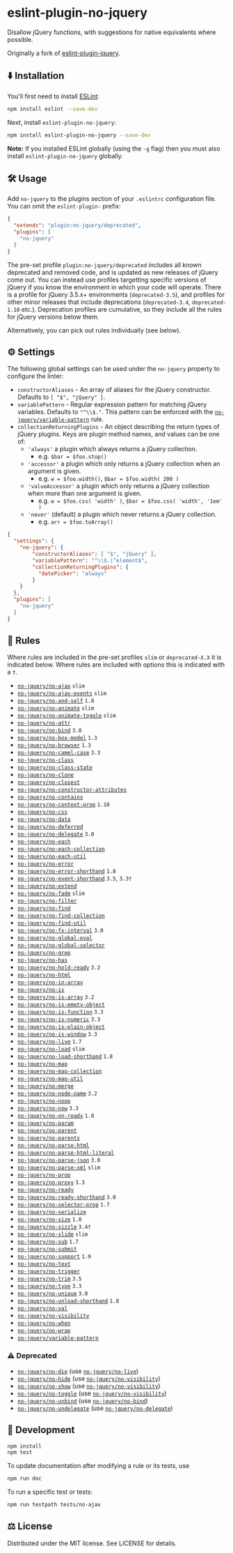 <!-- This file is built by build-readme.js. Do not edit it directly; edit README.md.template instead. -->
# eslint-plugin-no-jquery

Disallow jQuery functions, with suggestions for native equivalents where possible.

Originally a fork of [eslint-plugin-jquery](https://github.com/dgraham/eslint-plugin-jquery/).

## ⬇️ Installation

You'll first need to install [ESLint](http://eslint.org):

```sh
npm install eslint --save-dev
```

Next, install `eslint-plugin-no-jquery`:

```sh
npm install eslint-plugin-no-jquery --save-dev
```

**Note:** If you installed ESLint globally (using the `-g` flag) then you must also install `eslint-plugin-no-jquery` globally.

## 🛠️ Usage

Add `no-jquery` to the plugins section of your `.eslintrc` configuration file. You can omit the `eslint-plugin-` prefix:

```json
{
  "extends": "plugin:no-jquery/deprecated",
  "plugins": [
    "no-jquery"
  ]
}
```

The pre-set profile `plugin:no-jquery/deprecated` includes all known deprecated and removed code, and is updated as new releases of jQuery come out. You can instead use profiles targetting specific versions of jQuery if you know the environment in which your code will operate. There is a profile for jQuery 3.5.x+ environments (`deprecated-3.5`), and profiles for other minor releases that include deprecations (`deprecated-3.4`, `deprecated-1.10` etc.). Deprecation profiles are cumulative, so they include all the rules for jQuery versions below them.

Alternatively, you can pick out rules individually (see below).

## ⚙️ Settings

The following global settings can be used under the `no-jquery` property to configure the linter:

* `constructorAliases` - An array of aliases for the jQuery constructor. Defaults to `[ "$", "jQuery" ]`.
* `variablePattern` - Regular expression pattern for matching jQuery variables. Defaults to `"^\\$."`. This pattern can be enforced with the [`no-jquery/variable-pattern`](docs/variable-pattern.md) rule.
* `collectionReturningPlugins` - An object describing the return types of jQuery plugins. Keys are plugin method names, and values can be one of:
  * `'always'` a plugin which always returns a jQuery collection.
    * e.g. `$bar = $foo.stop()`
  * `'accessor'` a plugin which only returns a jQuery collection when an argument is given.
    * e.g. `w = $foo.width()`, `$bar = $foo.width( 200 )`
  * `'valueAccessor'` a plugin which only returns a jQuery collection when more than one argument is given.
    * e.g. `w = $foo.css( 'width' )`, `$bar = $foo.css( 'width', '1em' )`
  * `'never'` (default) a plugin which never returns a jQuery collection.
    * e.g. `arr = $foo.toArray()`

```json
{
  "settings": {
    "no-jquery": {
        "constructorAliases": [ "$", "jQuery" ],
        "variablePattern": "^\\$.|^element$",
        "collectionReturningPlugins": {
          "datePicker": "always"
        }
    }
  },
  "plugins": [
    "no-jquery"
  ]
}
```

## 📖 Rules

Where rules are included in the pre-set profiles `slim` or `deprecated-X.X` it is indicated below. Where rules are included with options this is indicated with a `†`.
* [`no-jquery/no-ajax`](docs/no-ajax.md) `slim`
* [`no-jquery/no-ajax-events`](docs/no-ajax-events.md) `slim`
* [`no-jquery/no-and-self`](docs/no-and-self.md) `1.8`
* [`no-jquery/no-animate`](docs/no-animate.md) `slim`
* [`no-jquery/no-animate-toggle`](docs/no-animate-toggle.md) `slim`
* [`no-jquery/no-attr`](docs/no-attr.md)
* [`no-jquery/no-bind`](docs/no-bind.md) `3.0`
* [`no-jquery/no-box-model`](docs/no-box-model.md) `1.3`
* [`no-jquery/no-browser`](docs/no-browser.md) `1.3`
* [`no-jquery/no-camel-case`](docs/no-camel-case.md) `3.3`
* [`no-jquery/no-class`](docs/no-class.md)
* [`no-jquery/no-class-state`](docs/no-class-state.md)
* [`no-jquery/no-clone`](docs/no-clone.md)
* [`no-jquery/no-closest`](docs/no-closest.md)
* [`no-jquery/no-constructor-attributes`](docs/no-constructor-attributes.md)
* [`no-jquery/no-contains`](docs/no-contains.md)
* [`no-jquery/no-context-prop`](docs/no-context-prop.md) `1.10`
* [`no-jquery/no-css`](docs/no-css.md)
* [`no-jquery/no-data`](docs/no-data.md)
* [`no-jquery/no-deferred`](docs/no-deferred.md)
* [`no-jquery/no-delegate`](docs/no-delegate.md) `3.0`
* [`no-jquery/no-each`](docs/no-each.md)
* [`no-jquery/no-each-collection`](docs/no-each-collection.md)
* [`no-jquery/no-each-util`](docs/no-each-util.md)
* [`no-jquery/no-error`](docs/no-error.md)
* [`no-jquery/no-error-shorthand`](docs/no-error-shorthand.md) `1.8`
* [`no-jquery/no-event-shorthand`](docs/no-event-shorthand.md) `3.5`, `3.3†`
* [`no-jquery/no-extend`](docs/no-extend.md)
* [`no-jquery/no-fade`](docs/no-fade.md) `slim`
* [`no-jquery/no-filter`](docs/no-filter.md)
* [`no-jquery/no-find`](docs/no-find.md)
* [`no-jquery/no-find-collection`](docs/no-find-collection.md)
* [`no-jquery/no-find-util`](docs/no-find-util.md)
* [`no-jquery/no-fx-interval`](docs/no-fx-interval.md) `3.0`
* [`no-jquery/no-global-eval`](docs/no-global-eval.md)
* [`no-jquery/no-global-selector`](docs/no-global-selector.md)
* [`no-jquery/no-grep`](docs/no-grep.md)
* [`no-jquery/no-has`](docs/no-has.md)
* [`no-jquery/no-hold-ready`](docs/no-hold-ready.md) `3.2`
* [`no-jquery/no-html`](docs/no-html.md)
* [`no-jquery/no-in-array`](docs/no-in-array.md)
* [`no-jquery/no-is`](docs/no-is.md)
* [`no-jquery/no-is-array`](docs/no-is-array.md) `3.2`
* [`no-jquery/no-is-empty-object`](docs/no-is-empty-object.md)
* [`no-jquery/no-is-function`](docs/no-is-function.md) `3.3`
* [`no-jquery/no-is-numeric`](docs/no-is-numeric.md) `3.3`
* [`no-jquery/no-is-plain-object`](docs/no-is-plain-object.md)
* [`no-jquery/no-is-window`](docs/no-is-window.md) `3.3`
* [`no-jquery/no-live`](docs/no-live.md) `1.7`
* [`no-jquery/no-load`](docs/no-load.md) `slim`
* [`no-jquery/no-load-shorthand`](docs/no-load-shorthand.md) `1.8`
* [`no-jquery/no-map`](docs/no-map.md)
* [`no-jquery/no-map-collection`](docs/no-map-collection.md)
* [`no-jquery/no-map-util`](docs/no-map-util.md)
* [`no-jquery/no-merge`](docs/no-merge.md)
* [`no-jquery/no-node-name`](docs/no-node-name.md) `3.2`
* [`no-jquery/no-noop`](docs/no-noop.md)
* [`no-jquery/no-now`](docs/no-now.md) `3.3`
* [`no-jquery/no-on-ready`](docs/no-on-ready.md) `1.8`
* [`no-jquery/no-param`](docs/no-param.md)
* [`no-jquery/no-parent`](docs/no-parent.md)
* [`no-jquery/no-parents`](docs/no-parents.md)
* [`no-jquery/no-parse-html`](docs/no-parse-html.md)
* [`no-jquery/no-parse-html-literal`](docs/no-parse-html-literal.md)
* [`no-jquery/no-parse-json`](docs/no-parse-json.md) `3.0`
* [`no-jquery/no-parse-xml`](docs/no-parse-xml.md) `slim`
* [`no-jquery/no-prop`](docs/no-prop.md)
* [`no-jquery/no-proxy`](docs/no-proxy.md) `3.3`
* [`no-jquery/no-ready`](docs/no-ready.md)
* [`no-jquery/no-ready-shorthand`](docs/no-ready-shorthand.md) `3.0`
* [`no-jquery/no-selector-prop`](docs/no-selector-prop.md) `1.7`
* [`no-jquery/no-serialize`](docs/no-serialize.md)
* [`no-jquery/no-size`](docs/no-size.md) `1.8`
* [`no-jquery/no-sizzle`](docs/no-sizzle.md) `3.4†`
* [`no-jquery/no-slide`](docs/no-slide.md) `slim`
* [`no-jquery/no-sub`](docs/no-sub.md) `1.7`
* [`no-jquery/no-submit`](docs/no-submit.md)
* [`no-jquery/no-support`](docs/no-support.md) `1.9`
* [`no-jquery/no-text`](docs/no-text.md)
* [`no-jquery/no-trigger`](docs/no-trigger.md)
* [`no-jquery/no-trim`](docs/no-trim.md) `3.5`
* [`no-jquery/no-type`](docs/no-type.md) `3.3`
* [`no-jquery/no-unique`](docs/no-unique.md) `3.0`
* [`no-jquery/no-unload-shorthand`](docs/no-unload-shorthand.md) `1.8`
* [`no-jquery/no-val`](docs/no-val.md)
* [`no-jquery/no-visibility`](docs/no-visibility.md)
* [`no-jquery/no-when`](docs/no-when.md)
* [`no-jquery/no-wrap`](docs/no-wrap.md)
* [`no-jquery/variable-pattern`](docs/variable-pattern.md)

### ⚠️ Deprecated

* [`no-jquery/no-die`](docs/no-die.md) (use [`no-jquery/no-live`](docs/no-live.md))
* [`no-jquery/no-hide`](docs/no-hide.md) (use [`no-jquery/no-visibility`](docs/no-visibility.md))
* [`no-jquery/no-show`](docs/no-show.md) (use [`no-jquery/no-visibility`](docs/no-visibility.md))
* [`no-jquery/no-toggle`](docs/no-toggle.md) (use [`no-jquery/no-visibility`](docs/no-visibility.md))
* [`no-jquery/no-unbind`](docs/no-unbind.md) (use [`no-jquery/no-bind`](docs/no-bind.md))
* [`no-jquery/no-undelegate`](docs/no-undelegate.md) (use [`no-jquery/no-delegate`](docs/no-delegate.md))

## 🤖 Development

```sh
npm install
npm test
```

To update documentation after modifying a rule or its tests, use

```sh
npm run doc
```

To run a specific test or tests:

```sh
npm run testpath tests/no-ajax
```

## ⚖️ License

Distributed under the MIT license. See LICENSE for details.

